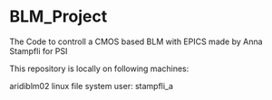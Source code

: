 # BLM_Project
The Code to controll a CMOS based BLM with EPICS made by Anna Stampfli for PSI

This repository is locally on following machines:

aridiblm02
linux file system user: stampfli_a
